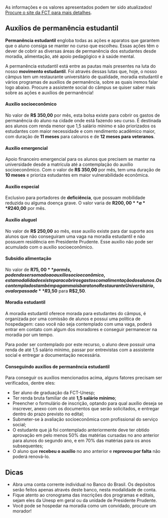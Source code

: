As informações e os valores apresentados podem ter sido atualizados! [Procure o site da FCT para mais detalhes](https://www.fct.unesp.br/#!/administracao/secao-tecnica-academica/bolsas-auxilios/auxilio-permanencia-estudantil/).

## Auxílios de permanência estudantil

**Permanência estudantil** engloba todas as ações e aparatos que garantem que o aluno consiga se manter no curso que escolheu.
Essas ações têm o dever de cobrir as diversas áreas de permanência dos estudantes
desde moradia, alimentação, até apoio pedagógico e à saúde mental.

A permanência estudantil está entre as pautas mais presentes na luta do nosso **movimento estudantil**.
Foi através dessas lutas que, hoje, o nosso câmpus tem um restaurante universitário de qualidade,
moradia estudantil e vários programas de auxílios de permanência,
sobre as quais iremos falar logo abaixo.
Procure a assistente social do câmpus se quiser saber mais sobre as ações e auxílios de permanência!

#### Auxílio socioeconômico

No valor de **R$ 350,00** por mês,
esta bolsa existe para cobrir os gastos de permanência do aluno na cidade onde está fazendo seu curso.
É destinada aos alunos com renda menor que 1,5 salário mínimo e são priorizados os estudantes com maior necessidade e com rendimento acadêmico maior,
com duração de **11 meses** para calouros e de **12 meses para veteranos**.

#### Auxílio emergencial

Apoio financeiro emergencial para os alunos que precisem se manter na universidade desde a matrícula até a contemplação do auxílio socioeconômico.
Com o valor de **R$ 350,00** por mês, tem uma duração de **10 meses** e prioriza estudantes em maior vulnerabilidade econômica.

#### Auxílio especial

Exclusivo para portadores de **deficiência**,
que possuam mobilidade reduzida ou alguma doença grave.
O valor varia de **R$200,00** a **R$240,00** por mês.

#### Auxílio aluguel

No valor de **R$ 250,00** ao mês,
esse auxílio existe para dar suporte aos alunos que não conseguiram uma vaga na moradia estudantil e não possuem residência em Presidente Prudente.
Esse auxílio não pode ser acumulado com o auxílio socioeconômico.

#### Subsídio alimentação

No valor de **R$75,00** por mês, podendo ser somado ao auxílio socioeconômico,
esta modalidade existe para cobrir os gastos com alimentação dos alunos.
Os contemplados também pagam mais barato no Restaurante Universitário,
o valor passa de **R$3,50** para **R$2,50**.

#### Moradia estudantil

A moradia estudantil oferece morada para estudantes do câmpus,
é organizada por uma comissão de alunos e possui uma política de hospedagem:
caso você não seja contemplado com uma vaga,
poderá entrar em contato com algum dos moradores e conseguir permanecer na moradia por um tempo.

Para poder ser contemplado por este recurso, o aluno deve possuir uma renda de até 1,5 salário mínimo,
passar por entrevistas com a assistente social e entregar a documentação necessária.

#### Conseguindo auxílios de permanência estudantil

Para conseguir os auxílios mencionados acima,
alguns fatores precisam ser verificados, dentre eles:

- Ser aluno de graduação da FCT-Unesp;
- Ter renda bruta familiar de até **1,5 salário mínimo**;
- Preencher o formulário de inscrição, optando para qual auxílio deseja se inscrever,
  anexo com os documentos que serão solicitados, e entregar dentro do prazo previsto no edital;
- Submeter-se à avaliação socioeconômica com profissional do serviço social;
- O estudante que já foi contemplado anteriormente deve ter obtido aprovação em pelo menos 50% das matérias cursadas no ano anterior para alunos do segundo ano,
  e em 70% das matérias para os anos subsequentes;
- O aluno que **recebeu o auxílio** no ano anterior e **reprovou por falta** não poderá renová-lo.

## Dicas

- Abra uma conta corrente individual no Banco do Brasil. Os depósitos serão feitos apenas através deste banco, nesta modalidade de conta.
- Fique atento ao cronograma das inscrições dos programas e editais, sejam eles da Unesp em geral ou da unidade de Presidente Prudente.
- Você pode se hospedar na moradia como um convidado, procure um morador!

